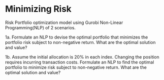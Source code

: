 # Minimizing Risk

Risk Portfolio optimization model using Gurobi Non-Linear Programming(NLP) of 2 scenarios. 

1a. Formulate an NLP to devise the optimal portfolio that minimizes the portfolio risk subject to non-negative return. 
What are the optimal solution and value?

1b. Assume the initial allocation is 20% in each index. Changing the position requires incurring transaction costs. Formulate an NLP to find the optimal portfolio to minimize risk subject to non-negative return. 
What are the optimal solution and value?
